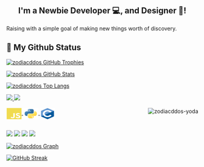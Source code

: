 <h2 align="center">
I'm a Newbie Developer 💻, and Designer 🎨!
</h2> 

Raising <Dev> with a simple goal of making new things worth of discovery.

 <h2>🥇 My Github Status</h2>

  [![zodiacddos GitHub Trophies](https://github-profile-trophy.vercel.app/?username=zodiacddos&theme=dracula&margin-w=15&amargin-h=15&column=7)](https://github.com/zodiacddos)
  
[![zodiacddos GitHub Stats](https://github-readme-stats.vercel.app/api?username=zodiacddos&show_icons=true&title_color=FFF&bg_color=000&icon_color=FFF&border_radius=10&hide_border=true&text_color=00CF91)](https://github.com/zodiacddos)
  
[![zodiacddos Top Langs](https://github-readme-stats.vercel.app/api/top-langs/?username=zodiacddos&layout=compact&show_icons=true&title_color=FFF&bg_color=000&icon_color=FFF&border_radius=10&hide_border=true&text_color=00CF91)](https://github.com/zodiacddos)

<!-- [![willianrod's wakatime stats](https://github-readme-stats.vercel.app/api/wakatime?username=zodiacddos&bg_color=000&icon_color=FFF&border_radius=10)](https://github.com/zodiacddos?tab=repositories)
   -->
  
</div>

 <div>
  <a href="https://github.com/zodiacddos">
  <img height="150em" src="https://github-readme-stats.vercel.app/api?username=zodiacddos&show_icons=true&theme=highcontrast"/>
  <img height="150em" src="https://github-readme-stats.vercel.app/api/top-langs/?username=zodiacddos&theme=highcontrast"/>
</div>
<div style="display: inline_block"><br>
  <img align="center" alt="zodiacddos-Js" height="30" width="40" src="https://raw.githubusercontent.com/devicons/devicon/master/icons/javascript/javascript-plain.svg">
  <img align="center" alt="zodiacddos-Python" height="30" width="40" src="https://raw.githubusercontent.com/devicons/devicon/master/icons/python/python-original.svg">
  <img align="center" alt="zodiacddos-C" height="30" width="40" src="https://raw.githubusercontent.com/devicons/devicon/master/icons/c/c-original.svg">
  <img align="right" alt="zodiacddos-yoda" src="https://c.tenor.com/Bpbu2-YNL6cAAAAM/hacker-pupper-dog.gif">
</div>
  
  ##
 
<div> 
  <a href="https://www.youtube.com/" target="_blank"><img src="https://img.shields.io/badge/YouTube-FF0000?style=for-the-badge&logo=youtube&logoColor=white" target="_blank"></a>
  <a href="https://www.instagram.com/" target="_blank"><img src="https://img.shields.io/badge/-Instagram-%23E4405F?style=for-the-badge&logo=instagram&logoColor=white" target="_blank"></a>
 <a href="https://discord.gg/" target="_blank"><img src="https://img.shields.io/badge/Discord-7289DA?style=for-the-badge&logo=discord&logoColor=white" target="_blank"></a> 
  <a href = "zodiacddos@gmail.com"><img src="https://img.shields.io/badge/-Gmail-%23333?style=for-the-badge&logo=gmail&logoColor=white" target="_blank"></a>
 
<a href="https://github.com/zodiacddos"><img alt="zodiacddos Graph"
    src="https://activity-graph.herokuapp.com/graph?username=zodiacddos&bg_color=0D1117&color=5BCDEC&line=5BCDEC&point=FFFFFF&hide_border=true" /></a>
 
[![GitHub Streak](https://github-readme-streak-stats.herokuapp.com?user=zodiacddos&date_format=M%20j%5B%2C%20Y%5D)](https://git.io/streak-stats)
 
</div>
